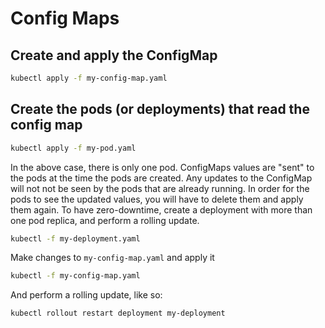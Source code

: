 # Config Maps

## Create and apply the ConfigMap
```bash
kubectl apply -f my-config-map.yaml 
```

## Create the pods (or deployments) that read the config map
```bash
kubectl apply -f my-pod.yaml
```

In the above case, there is only one pod.
ConfigMaps values are "sent" to the pods at the time the pods are created. Any updates to the ConfigMap will not not be seen by the pods that are already running. In order for the pods to see the updated values, you will have to delete them and apply them again. To have zero-downtime, create a deployment with more than one pod replica, and perform a rolling update.
```bash
kubectl -f my-deployment.yaml
```

Make changes to `my-config-map.yaml` and apply it
```bash
kubectl -f my-config-map.yaml
```

And perform a rolling update, like so:
```bash
kubectl rollout restart deployment my-deployment
```